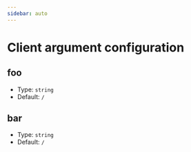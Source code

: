 ```yaml
---
sidebar: auto
---
```


# Client argument configuration

## foo

- Type: `string`
- Default: `/`

## bar

- Type: `string`
- Default: `/`

